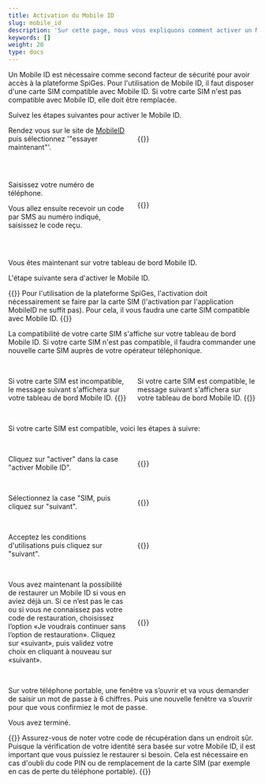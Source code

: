 ```yaml
---
title: Activation du Mobile ID
slug: mobile_id
description: 'Sur cette page, nous vous expliquons comment activer un Mobile ID. Cela vous permettra de vérifier votre identité lors de la connexion à eIAM.'
keywords: []
weight: 20
type: docs
---
```


Un Mobile ID est nécessaire comme second facteur de sécurité pour avoir accès à la plateforme SpiGes. Pour l'utilisation de Mobile ID, il faut disposer d'une carte SIM compatible avec Mobile ID. Si votre carte SIM n'est pas compatible avec Mobile ID, elle doit être remplacée. 

Suivez les étapes suivantes pour activer le Mobile ID.

<!-- 1ere paire de colonnes -->

<div style="display: flex; justify-content: space-between; align-items: center;">

<div style="flex: 1; padding-right: 10px;">
<!-- First column content goes here -->
Rendez vous sur le site de <a href="https://www.mobileid.ch/fr">MobileID</a> puis sélectionnez '"essayer maintenant"'. 
</div>

<div style="flex: 1; padding-left: 10px;">
<!-- Second column content goes here -->
{{<insertImage image="mobile_id_fr.png" description="MobileID" class="edge size">}}
</div>

</div>

&nbsp;

<!-- 2eme paire de colonnes -->

<div style="display: flex; justify-content: space-between; align-items: center;">

<div style="flex: 1; padding-right: 10px;">
<!-- First column content goes here -->
<p> Saisissez votre numéro de téléphone. </p>

<p> Vous allez ensuite recevoir un code par SMS au numéro indiqué, saisissez le code reçu. </p>
</div>

<div style="flex: 1; padding-left: 10px;">
<!-- Second column content goes here -->
{{<insertImage image="saisie_tel_fr.png" description="Code SMS" class="edge size">}}
</div>

</div>

&nbsp;

Vous êtes maintenant sur votre tableau de bord Mobile ID. 

L'étape suivante sera d'activer le Mobile ID. 

{{<alert color="warning">}}
Pour l'utilisation de la plateforme SpiGes, l'activation doit nécessairement se faire par la carte SIM (l'activation par l'application MobileID ne suffit pas). Pour cela, il vous faudra une carte SIM compatible avec Mobile ID. 
{{</alert>}}

La compatibilité de votre carte SIM s'affiche sur votre tableau de bord Mobile ID. Si votre carte SIM n'est pas compatible, il faudra commander une nouvelle carte SIM auprès de votre opérateur téléphonique.

&nbsp; 

<!-- 3eme paire de colonnes -->

<div style="display: flex; justify-content: space-between; align-items: center;">

<div style="flex: 1; padding-right: 10px;">
<!-- First column content goes here -->
Si votre carte SIM est incompatible, le message suivant s'affichera sur votre tableau de bord Mobile ID.
{{<insertImage image="sim_incompatible_fr.png" description="Code SMS" class="edge size">}}

</div>

<div style="flex: 1; padding-left: 10px;">
<!-- Second column content goes here -->
Si votre carte SIM est compatible, le message suivant s'affichera sur votre tableau de bord Mobile ID.
{{<insertImage image="sim_compatible_fr.png" description="Code SMS" class="edge size">}}
</div>

</div>

&nbsp;

Si votre carte SIM est compatible, voici les étapes à suivre: 

&nbsp;

<!-- 4eme paire de colonnes -->

<div style="display: flex; justify-content: space-between; align-items: center;">

<div style="flex: 1; padding-right: 10px;">
<!-- First column content goes here -->
Cliquez sur "activer" dans la case "activer Mobile ID". 
</div>

<div style="flex: 1; padding-left: 10px;">
<!-- Second column content goes here -->
{{<insertImage image="activer_mobile_id.png" description="activer MobileID" class="edge size">}}
</div>

</div>

&nbsp;

<!-- 5eme paire de colonnes -->

<div style="display: flex; justify-content: space-between; align-items: center;">

<div style="flex: 1; padding-right: 10px;">
<!-- First column content goes here -->
Sélectionnez la case "SIM, puis cliquez sur "suivant".
</div>

<div style="flex: 1; padding-left: 10px;">
<!-- Second column content goes here -->
{{<insertImage image="choix_sim.png" description="Choix carte SIM" class="edge size">}}
</div>

</div>

 &nbsp;

 <!-- 4eme paire de colonnes -->

<div style="display: flex; justify-content: space-between; align-items: center;">

<div style="flex: 1; padding-right: 10px;">
<!-- First column content goes here -->
Acceptez les conditions d'utilisations puis cliquez sur "suivant".
</div>

<div style="flex: 1; padding-left: 10px;">
<!-- Second column content goes here -->
{{<insertImage image="cond_utilisation_fr.png" description="Conditions d'utilisation" class="edge size">}}
</div>

</div>

 &nbsp;

  <!-- 4eme paire de colonnes -->

<div style="display: flex; justify-content: space-between; align-items: center;">

<div style="flex: 1; padding-right: 10px;">
<!-- First column content goes here -->
Vous avez maintenant la possibilité de restaurer un Mobile ID si vous en aviez déjà un. Si ce n’est pas le cas ou si vous ne connaissez pas votre code de restauration, choisissez l’option «Je voudrais continuer sans l’option de restauration». Cliquez sur «suivant», puis validez votre choix en cliquant à nouveau sur «suivant».
</div>

<div style="flex: 1; padding-left: 10px;">
<!-- Second column content goes here -->
{{<insertImage image="choix_recup.png" description="Possibilité récupération" class="edge size">}}
</div>

</div>

 &nbsp;

Sur votre téléphone portable, une fenêtre va s’ouvrir et va vous demander de saisir un mot de passe à 6 chiffres. Puis une nouvelle fenêtre va s’ouvrir pour que vous confirmiez le mot de passe. 

Vous avez terminé. 

{{<alert color="warning">}}
Assurez-vous de noter votre code de récupération dans un endroit sûr. Puisque la vérification de votre identité sera basée sur votre Mobile ID, il est important que vous puissiez le restaurer si besoin. Cela est nécessaire en cas d'oubli du code PIN ou de remplacement de la carte SIM (par exemple en cas de perte du téléphone portable). 
{{</alert>}}
